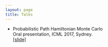 ```yaml
---
layout: page
title: Talks
---
```


- Probabilistic Path Hamiltonian Monte Carlo  
Oral presentation, ICML 2017, Sydney.  
[[slide]]({{site.baseurl}}/static/slides/pphmc_slides.pdf)
